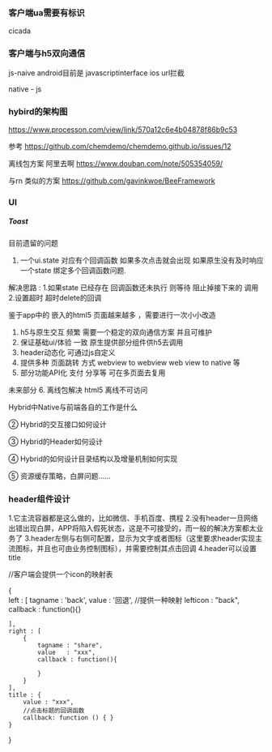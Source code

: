 ### 客户端ua需要有标识
cicada

### 客户端与h5双向通信

js-naive
android目前是 javascriptinterface
ios url拦截  

native - js

 

### hybird的架构图
https://www.processon.com/view/link/570a12c6e4b04878f86b9c53

参考
https://github.com/chemdemo/chemdemo.github.io/issues/12


离线包方案
阿里去啊
https://www.douban.com/note/505354059/


与rn 类似的方案
https://github.com/gavinkwoe/BeeFramework

### UI
##### Toast


目前遗留的问题
1. 一个ui.state  对应有个回调函数  如果多次点击就会出现  如果原生没有及时响应 一个state 绑定多个回调函数问题.

解决思路 : 1.如果state 已经存在 回调函数还未执行 则等待 阻止掉接下来的 调用
          2.设置超时 超时delete的回调
          
          
         
          
鉴于app中的 嵌入的html5 页面越来越多  ，需要进行一次小小改造

1. h5与原生交互 频繁 需要一个稳定的双向通信方案 并且可维护
2. 保证基础ui/体验 一致 原生提供部分组件供h5去调用
3. header动态化 可通过js自定义
4. 提供多种 页面跳转 方式   webview to webview  web view to native   等
5. 部分功能API化  支付 分享等 可在多页面去复用


未来部分
6.  离线包解决 html5 离线不可访问



Hybrid中Native与前端各自的工作是什么

② Hybrid的交互接口如何设计

③ Hybrid的Header如何设计

④ Hybrid的如何设计目录结构以及增量机制如何实现

⑤ 资源缓存策略，白屏问题......



### header组件设计
1.它主流容器都是这么做的，比如微信、手机百度、携程
2.没有header一旦网络出错出现白屏，APP将陷入假死状态，这是不可接受的，而一般的解决方案都太业务了
3.header左侧与右侧可配置，显示为文字或者图标（这里要求header实现主流图标，并且也可由业务控制图标），并需要控制其点击回调
4.header可以设置title

//客户端会提供一个icon的映射表

{   
    left : [
        tagname : 'back',
        value   : '回退',
        //提供一种映射
        lefticon : "back",
        callback : function(){}
             
    ],
    right : [
        {
            tagname : "share",
            value   : "xxx",
            callback : function(){
                
            }
        }
    ],
    title : {
        value : "xxx",
        //点击标题的回调函数
        callback: function () { }
    }
}

